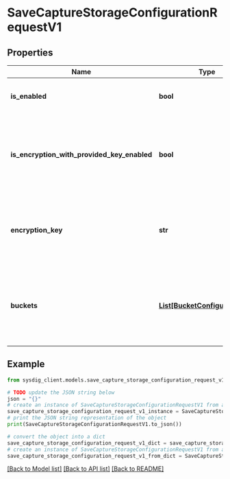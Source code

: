 # SaveCaptureStorageConfigurationRequestV1


## Properties

Name | Type | Description | Notes
------------ | ------------- | ------------- | -------------
**is_enabled** | **bool** | Specifies if capture storage is enabled. | 
**is_encryption_with_provided_key_enabled** | **bool** | Specifies if server-side encryption with provided encryption key (SSE-C) is enabled. | [optional] [default to False]
**encryption_key** | **str** | AES-256 encryption key to be used for server-side encryption (base64 encoded). | [optional] 
**buckets** | [**List[BucketConfigurationV1]**](BucketConfigurationV1.md) | The list of buckets where the captures are stored. Currently only one bucket is supported.  | [optional] 

## Example

```python
from sysdig_client.models.save_capture_storage_configuration_request_v1 import SaveCaptureStorageConfigurationRequestV1

# TODO update the JSON string below
json = "{}"
# create an instance of SaveCaptureStorageConfigurationRequestV1 from a JSON string
save_capture_storage_configuration_request_v1_instance = SaveCaptureStorageConfigurationRequestV1.from_json(json)
# print the JSON string representation of the object
print(SaveCaptureStorageConfigurationRequestV1.to_json())

# convert the object into a dict
save_capture_storage_configuration_request_v1_dict = save_capture_storage_configuration_request_v1_instance.to_dict()
# create an instance of SaveCaptureStorageConfigurationRequestV1 from a dict
save_capture_storage_configuration_request_v1_from_dict = SaveCaptureStorageConfigurationRequestV1.from_dict(save_capture_storage_configuration_request_v1_dict)
```
[[Back to Model list]](../README.md#documentation-for-models) [[Back to API list]](../README.md#documentation-for-api-endpoints) [[Back to README]](../README.md)


